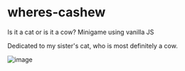 # wheres-cashew
 Is it a cat or is it a cow? Minigame using vanilla JS

 Dedicated to my sister's cat, who is most definitely a cow. 
 
 ![image](https://user-images.githubusercontent.com/100234937/193436393-9b38b7ea-750e-43c3-b0dc-a7208bfe0b5f.png)
